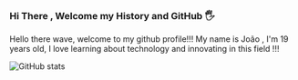 
### Hi There , Welcome my History and GitHub 🖐️

Hello there wave, welcome to my github profile!!!
My name is João , I'm 19 years old, I love learning about technology and innovating in this field !!!


![ GitHub stats](https://github-readme-stats.vercel.app/api?username=TheLanini&show_icons=true&theme=radical)

